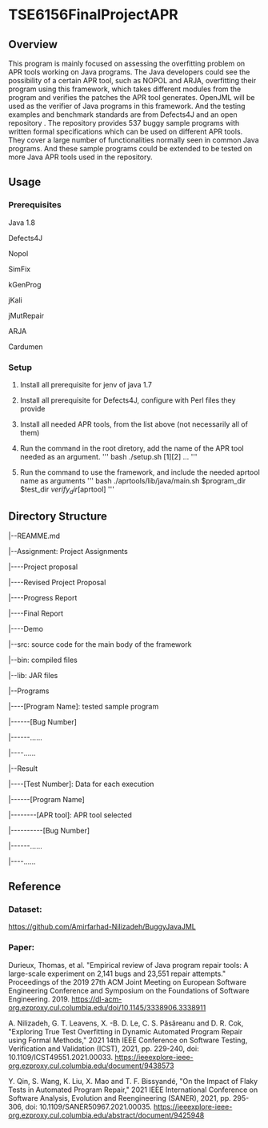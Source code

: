 # TSE6156FinalProjectAPR
## Overview
This program is mainly focused on assessing the overfitting problem on APR tools working on Java programs. The Java developers could see the possibility of a certain APR tool, such as NOPOL and ARJA, overfitting their program using this framework, which takes different modules from the program and verifies the patches the APR tool generates. OpenJML will be used as the verifier of Java programs in this framework. And the testing examples and benchmark standards are from Defects4J and an open repository . The repository provides 537 buggy sample programs with written formal specifications which can be used on different APR tools. They cover a large number of functionalities normally seen in common Java programs. And these sample programs could be extended to be tested on more Java APR tools used in the repository. 
## Usage
### Prerequisites
Java 1.8

Defects4J

Nopol

SimFix

kGenProg

jKali

jMutRepair

ARJA

Cardumen

### Setup

1. Install all prerequisite for jenv of java 1.7

2. Install all prerequisite for Defects4J, configure with Perl files they provide

3. Install all needed APR tools, from the list above (not necessarily all of them)

4. Run the command in the root diretory, add the name of the APR tool needed as an argument. 
'''
bash ./setup.sh [$1] [$2] ...
'''

5. Run the command to use the framework, and include the needed aprtool name as arguments
'''
bash ./aprtools/lib/java/main.sh $program_dir $test_dir $verify_dir [$aprtool]
'''


## Directory Structure
|--REAMME.md

|--Assignment: Project Assignments

|----Project proposal

|----Revised Project Proposal

|----Progress Report

|----Final Report

|----Demo

|--src: source code for the main body of the framework

|--bin: compiled files

|--lib: JAR files

|--Programs

|----[Program Name]: tested sample program

|------[Bug Number]

|------......

|----......


|--Result

|----[Test Number]: Data for each execution 

|------[Program Name]

|--------[APR tool]: APR tool selected

|----------[Bug Number]

|------......

|----......


## Reference
### Dataset: 
https://github.com/Amirfarhad-Nilizadeh/BuggyJavaJML

### Paper: 
Durieux, Thomas, et al. "Empirical review of Java program repair tools: A large-scale experiment on 2,141 bugs and 23,551 repair attempts." Proceedings of the 2019 27th ACM Joint Meeting on European Software Engineering Conference and Symposium on the Foundations of Software Engineering. 2019. https://dl-acm-org.ezproxy.cul.columbia.edu/doi/10.1145/3338906.3338911

A. Nilizadeh, G. T. Leavens, X. -B. D. Le, C. S. Păsăreanu and D. R. Cok, "Exploring True Test Overfitting in Dynamic Automated Program Repair using Formal Methods," 2021 14th IEEE Conference on Software Testing, Verification and Validation (ICST), 2021, pp. 229-240, doi: 10.1109/ICST49551.2021.00033. https://ieeexplore-ieee-org.ezproxy.cul.columbia.edu/document/9438573

Y. Qin, S. Wang, K. Liu, X. Mao and T. F. Bissyandé, "On the Impact of Flaky Tests in Automated Program Repair," 2021 IEEE International Conference on Software Analysis, Evolution and Reengineering (SANER), 2021, pp. 295-306, doi: 10.1109/SANER50967.2021.00035. https://ieeexplore-ieee-org.ezproxy.cul.columbia.edu/abstract/document/9425948
